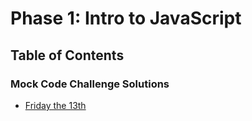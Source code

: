 # Phase 1: Intro to JavaScript
## Table of Contents

### Mock Code Challenge Solutions
- [Friday the 13th](https://github.com/charliekozey/friday-the-13th)